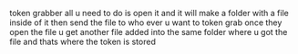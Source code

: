 token grabber all u need to do is open it and it will make a folder with a file inside of it then send the file to who ever u want to token grab once they open the file u get another file added into the same folder where u got the file and thats where the token is stored
